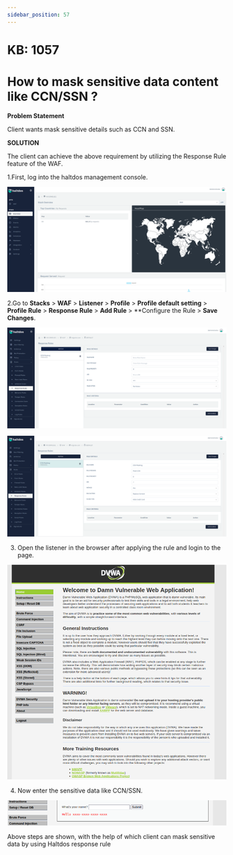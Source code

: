 ```yaml
---
sidebar_position: 57
---
```


# KB: 1057

# How to mask sensitive data content like CCN/SSN ?

**Problem Statement**

Client wants mask sensitive details such as CCN and SSN.

**SOLUTION**

The client can achieve the above requirement by utilizing the Response Rule feature of the WAF.

1.First, log into the haltdos management console.

![kb-1057](/img/waf/v6/kb/proflogin.png)

2.Go to **Stacks** > **WAF** > **Listener** > **Profile** > **Profile default setting** > **Profile Rule** > **Response Rule** > **Add Rule** > **Configure the Rule > **Save Changes**.

![kb-1057](/img/waf/v6/kb/responserule.png)


![kb-1057](/img/waf/v6/kb/responserulee.png)

3. Open the listener in the browser after applying the rule and login to the page.

![kb-1057](/img/waf/v6/kb/responserule1.png)


4. Now enter the sensitive data like CCN/SSN.

![kb-1057](/img/waf/v6/kb/maskedCCN.png)


Above steps are shown, with the help of which client can mask sensitive data by using Haltdos response rule